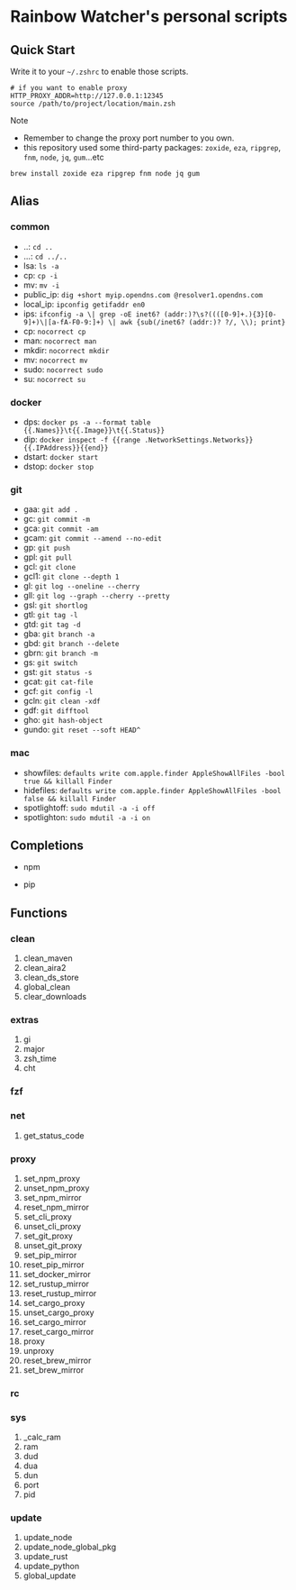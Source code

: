 # Rainbow Watcher's personal scripts

## Quick Start 

Write it to your `~/.zshrc` to enable those scripts.

```shell
# if you want to enable proxy
HTTP_PROXY_ADDR=http://127.0.0.1:12345
source /path/to/project/location/main.zsh
```

> [!NOTE]
>
> - Remember to change the proxy port number to you own.
> - this repository used some third-party packages: `zoxide`, `eza`, `ripgrep`, `fnm`, `node`, `jq`, `gum`...etc
> 
> ```shell
> brew install zoxide eza ripgrep fnm node jq gum
> ```

## Alias

### common

- ..: `cd ..`
- ...: `cd ../..`
- lsa: `ls -a`
- cp: `cp -i`
- mv: `mv -i`
- public_ip: `dig +short myip.opendns.com @resolver1.opendns.com`
- local_ip: `ipconfig getifaddr en0`
- ips: `ifconfig -a \| grep -oE inet6? (addr:)?\s?((([0-9]+.){3}[0-9]+)\|[a-fA-F0-9:]+) \| awk {sub(/inet6? (addr:)? ?/, \\); print}`
- cp: `nocorrect cp`
- man: `nocorrect man`
- mkdir: `nocorrect mkdir`
- mv: `nocorrect mv`
- sudo: `nocorrect sudo`
- su: `nocorrect su`

### docker

- dps: `docker ps -a --format table {{.Names}}\t{{.Image}}\t{{.Status}}`
- dip: `docker inspect -f {{range .NetworkSettings.Networks}}{{.IPAddress}}{{end}}`
- dstart: `docker start`
- dstop: `docker stop`

### git

- gaa: `git add .`
- gc: `git commit -m`
- gca: `git commit -am`
- gcam: `git commit --amend --no-edit`
- gp: `git push`
- gpl: `git pull`
- gcl: `git clone`
- gcl1: `git clone --depth 1`
- gl: `git log --oneline --cherry`
- gll: `git log --graph --cherry --pretty`
- gsl: `git shortlog`
- gtl: `git tag -l`
- gtd: `git tag -d`
- gba: `git branch -a`
- gbd: `git branch --delete`
- gbrn: `git branch -m`
- gs: `git switch`
- gst: `git status -s`
- gcat: `git cat-file`
- gcf: `git config -l`
- gcln: `git clean -xdf`
- gdf: `git difftool`
- gho: `git hash-object`
- gundo: `git reset --soft HEAD^`

### mac

- showfiles: `defaults write com.apple.finder AppleShowAllFiles -bool true && killall Finder`
- hidefiles: `defaults write com.apple.finder AppleShowAllFiles -bool false && killall Finder`
- spotlightoff: `sudo mdutil -a -i off`
- spotlighton: `sudo mdutil -a -i on`

## Completions

- npm

- pip

## Functions

### clean

1. clean_maven
2. clean_aira2
3. clean_ds_store
4. global_clean
5. clear_downloads

### extras

1. gi
2. major
3. zsh_time
4. cht

### fzf


### net

1. get_status_code

### proxy

1. set_npm_proxy
2. unset_npm_proxy
3. set_npm_mirror
4. reset_npm_mirror
5. set_cli_proxy
6. unset_cli_proxy
7. set_git_proxy
8. unset_git_proxy
9. set_pip_mirror
10. reset_pip_mirror
11. set_docker_mirror
12. set_rustup_mirror
13. reset_rustup_mirror
14. set_cargo_proxy
15. unset_cargo_proxy
16. set_cargo_mirror
17. reset_cargo_mirror
18. proxy
19. unproxy
20. reset_brew_mirror
21. set_brew_mirror

### rc


### sys

1. _calc_ram
2. ram
3. dud
4. dua
5. dun
6. port
7. pid

### update

1. update_node
2. update_node_global_pkg
3. update_rust
4. update_python
5. global_update

